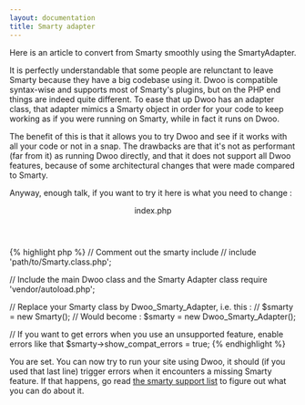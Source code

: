 ```yaml
---
layout: documentation
title: Smarty adapter
---
```


Here is an article to convert from Smarty smoothly using the SmartyAdapter.   

It is perfectly understandable that some people are relunctant to leave Smarty because they have a big codebase using
it. Dwoo is compatible syntax-wise and supports most of Smarty's plugins, but on the PHP end things are indeed quite
different. To ease that up Dwoo has an adapter class, that adapter mimics a Smarty object in order for your code to
keep working as if you were running on Smarty, while in fact it runs on Dwoo.

The benefit of this is that it allows you to try Dwoo and see if it works with all your code or not in a snap.
The drawbacks are that it's not as performant (far from it) as running Dwoo directly, and that it does not support
all Dwoo features, because of some architectural changes that were made compared to Smarty.

Anyway, enough talk, if you want to try it here is what you need to change :

<div class="code-box">
<header>index.php</header>
{% highlight php %}
<?php 
 
// Comment out the smarty include
// include 'path/to/Smarty.class.php';
 
// Include the main Dwoo class and the Smarty Adapter class
require 'vendor/autoload.php';
 
// Replace your Smarty class by Dwoo_Smarty_Adapter, i.e. this : 
// $smarty = new Smarty(); 
// Would become : 
$smarty = new Dwoo_Smarty_Adapter();
 
// If you want to get errors when you use an unsupported feature, enable errors like that
$smarty->show_compat_errors = true;
{% endhighlight %}
</div>

You are set. You can now try to run your site using Dwoo, it should (if you used that last line) trigger errors when
it encounters a missing Smarty feature. If that happens, go read
[the smarty support list](smarty-support.html) to figure out what you can do about it.